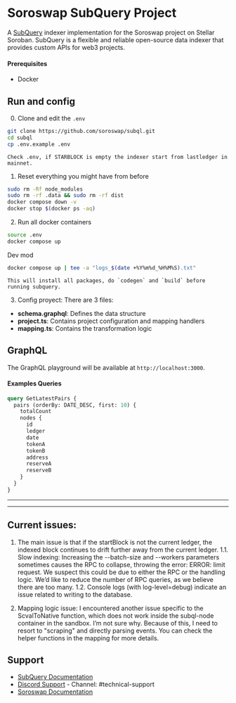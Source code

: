 # Soroswap SubQuery Project

A [SubQuery](https://subquery.network) indexer implementation for the Soroswap project on Stellar Soroban. SubQuery is a flexible and reliable open-source data indexer that provides custom APIs for web3 projects.

#### Prerequisites

- Docker

## Run and config

0. Clone and edit the `.env`
```bash
git clone https://github.com/soroswap/subql.git
cd subql
cp .env.example .env
```

    Check .env, if STARBLOCK is empty the indexer start from lastledger in mainnet.

1. Reset everything you might have from before
```bash
sudo rm -Rf node_modules
sudo rm -rf .data && sudo rm -rf dist
docker compose down -v
docker stop $(docker ps -aq)
```

2. Run all docker containers
```bash
source .env
docker compose up
```
Dev mod
```bash
docker compose up | tee -a "logs_$(date +%Y%m%d_%H%M%S).txt"
```
    This will install all packages, do `codegen` and `build` before running subquery.

3. Config proyect:
There are 3 files: 
- **schema.graphql**: Defines the data structure
- **project.ts**: Contains project configuration and mapping handlers
- **mapping.ts**: Contains the transformation logic

## GraphQL

The GraphQL playground will be available at `http://localhost:3000`.

#### Examples Queries

```graphql
query GetLatestPairs {
  pairs (orderBy: DATE_DESC, first: 10) {
    totalCount
    nodes {
      id
      ledger
      date
      tokenA
      tokenB
      address
      reserveA
      reserveB
    }
  }
}
```

----------------
----------------
## Current issues:

1. The main issue is that if the startBlock is not the current ledger, the indexed block continues to drift further away from the current ledger.
1.1. Slow indexing: Increasing the --batch-size and --workers parameters sometimes causes the RPC to collapse, throwing the error: ERROR: limit request. We suspect this could be due to either the RPC or the handling logic. We’d like to reduce the number of RPC queries, as we believe there are too many.
1.2. Console logs (with log-level=debug) indicate an issue related to writing to the database.

2. Mapping logic issue: I encountered another issue specific to the ScvalToNative function, which does not work inside the subql-node container in the sandbox. I’m not sure why. Because of this, I need to resort to "scraping" and directly parsing events. You can check the helper functions in the mapping for more details.

## Support

- [SubQuery Documentation](https://academy.subquery.network)
- [Discord Support](https://discord.com/invite/subquery) - Channel: #technical-support
- [Soroswap Documentation](https://docs.soroswap.finance)
